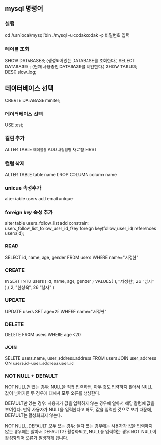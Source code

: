 ## mysql 명령어

### 실행
cd /usr/local/mysql/bin
./mysql -u codakcodak -p 
비밀번호 입력

### 테이블 조회
SHOW DATABASES;
(생성되어있는 DATABASE를 조회한다.)
SELECT DATABASE(); 
(현재 사용중인 DATABASE를 확인한다.) 
SHOW TABLES;  
DESC slow_log;  

## 데이터베이스 선택
CREATE DATABASE miniter;

### 데이터베이스 선택
USE test; 

### 컬럼 추가
ALTER TABLE `테이블명` ADD `새컬럼명` 자료형 FIRST

### 컬럼 삭제
ALTER TABLE table name
DROP COLUMN column name

### unique 속성추가
alter table users add email unique;

### foreign key 속성 추가
alter table users_follow_list add constraint users_follow_list_follow_user_id_fkey foreign key(follow_user_id) references users(id);
### READ 
SELECT
    id,
    name,
    age,
    gender
FROM users 
WHERE name="서정현"

### CREATE
INSERT INTO users (
    id,
    name,
    age,
    gender
) VALUES(
    1,
    "서정현",
    26
    "남자"
),(
    2,
    "한상욱",
    26
    "남자"
)

### UPDATE
UPDATE users SET age=25 WHERE name="서정현"

### DELETE 
DELETE FROM users WHERE age <20

### JOIN
SELETE 
    users.name,
    user_address.address
FROM users
JOIN user_address ON users.id=user_address.user_id

### NOT NULL + DEFAULT
NOT NULL만 있는 경우: NULL을 직접 입력하든, 아무 것도 입력하지 않아서 NULL 값이 넘어가든 두 경우에 대해서 모두 오류를 생성한다.

DEFAULT만 있는 경우: 사용자가 값을 입력하지 않는 경우에 알아서 해당 칼럼에 값을 부여한다. 만약 사용자가 NULL을 입력한다고 해도, 값을 입력한 것으로 보기 때문에, DEFAULT는 활성화되지 않는다.

NOT NULL, DEFAULT 모두 있는 경우: 둘다 있는 경우에는 사용자가 값을 입력하지 않는 경우에는 알아서 DEFAULT가 활성화되고, NULL을 입력하는 경우 NOT NULL이 활성화되어 오류가 발생하게 됩니다.
